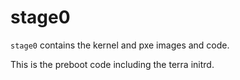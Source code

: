 # stage0

`stage0` contains the kernel and pxe images and code.

This is the preboot code including the terra initrd.
